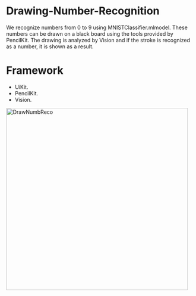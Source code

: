# Drawing-Number-Recognition
We recognize numbers from 0 to 9 using MNISTClassifier.mlmodel. 
These numbers can be drawn on a black board using the tools provided by PencilKit.
The drawing is analyzed by Vision and if the stroke is recognized as a number, it is shown as a result.

# Framework
* UiKit.
* PencilKit.
* Vision.

<img width="489" alt="DrawNumbReco" src="https://user-images.githubusercontent.com/83018377/161716563-0456a76a-f528-421d-b1c1-f869ebbb6465.png">
